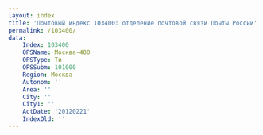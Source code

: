 ```yaml
---
layout: index
title: 'Почтовый индекс 103400: отделение почтовой связи Почты России'
permalink: /103400/
data:
    Index: 103400
    OPSName: Москва-400
    OPSType: Ти
    OPSSubm: 101000
    Region: Москва
    Autonom: ''
    Area: ''
    City: ''
    City1: ''
    ActDate: '20120221'
    IndexOld: ''
---
```


